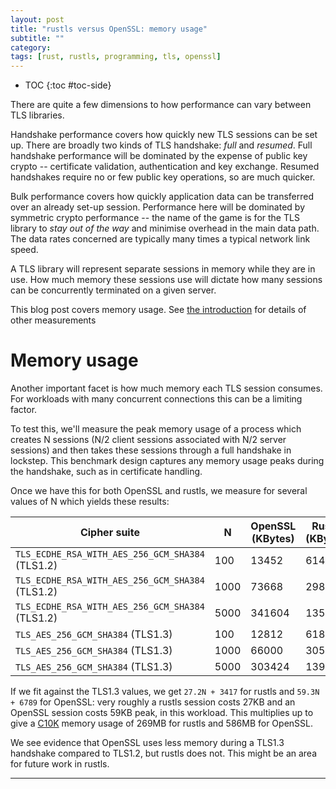 ```yaml
---
layout: post
title: "rustls versus OpenSSL: memory usage"
subtitle: ""
category: 
tags: [rust, rustls, programming, tls, openssl]
---
```


* TOC
{:toc #toc-side}

There are quite a few dimensions to how performance can vary between TLS
libraries.

Handshake performance covers how quickly new TLS sessions can be
set up.  There are broadly two kinds of TLS handshake: *full* and
*resumed*.  Full handshake performance will be dominated by the
expense of public key crypto -- certificate validation, authentication
and key exchange.  Resumed handshakes require no or
few public key operations, so are much quicker.

Bulk performance covers how quickly application data can be
transferred over an already set-up session.  Performance here
will be dominated by symmetric crypto performance -- the name
of the game is for the TLS library to *stay out of the way* and
minimise overhead in the main data path.  The data rates
concerned are typically many times a typical network link speed.

A TLS library will represent separate sessions in memory while they are
in use.  How much memory these sessions use will dictate how many sessions
can be concurrently terminated on a given server.

This blog post covers memory usage.  See [the introduction][intro]
for details of other measurements

# Memory usage
Another important facet is how much memory each TLS session consumes.  For
workloads with many concurrent connections this can be a limiting factor.

To test this, we'll measure the peak memory usage of a process which creates
N sessions (N/2 client sessions associated with N/2 server sessions) and
then takes these sessions through a full handshake in lockstep.  This
benchmark design captures any memory usage peaks during the handshake, such
as in certificate handling.

Once we have this for both OpenSSL and rustls, we measure for several values
of N which yields these results:

Cipher suite | N | OpenSSL (KBytes) | Rustls (KBytes) | vs. 2sf
------------ | - | ---------------- | --------------- | ---------
`TLS_ECDHE_RSA_WITH_AES_256_GCM_SHA384` (TLS1.2) | 100 | 13452 | 6140 | -54%
`TLS_ECDHE_RSA_WITH_AES_256_GCM_SHA384` (TLS1.2) | 1000 | 73668 | 29836 | -59%
`TLS_ECDHE_RSA_WITH_AES_256_GCM_SHA384` (TLS1.2) | 5000 | 341604 | 135984 | -60%
`TLS_AES_256_GCM_SHA384` (TLS1.3) | 100 | 12812 | 6184 | -52%
`TLS_AES_256_GCM_SHA384` (TLS1.3) | 1000 | 66000 | 30596 | -54%
`TLS_AES_256_GCM_SHA384` (TLS1.3) | 5000 | 303424 | 139592 | -54%

If we fit against the TLS1.3 values, we get `27.2N + 3417` for rustls
and `59.3N + 6789` for OpenSSL: very roughly a rustls session costs 27KB
and an OpenSSL session costs 59KB peak, in this workload.  This multiplies
up to give a [C10K][c10k] memory usage of 269MB for rustls and 586MB for
OpenSSL.

We see evidence that OpenSSL uses less memory during a TLS1.3 handshake
compared to TLS1.2, but rustls does not.  This might be an area for future
work in rustls.

-----

[rustls]: https://github.com/ctz/rustls
[rustls-master]: https://github.com/ctz/rustls/tree/6a47cd5cb411042d9a8acc591203ede10632ea2e
[openssl-master]: https://github.com/openssl/openssl/tree/fdbb3a86
[oslbench]: https://github.com/ctz/openssl-bench/tree/7bc3277b062c598463d60e6d821198ec5c7a4763
[rustlsbench]: https://github.com/ctz/rustls/blob/6a47cd5cb411042d9a8acc591203ede10632ea2e/examples/internal/bench.rs
[pclmulqdq]: https://www.intel.com/content/www/us/en/processors/carry-less-multiplication-instruction-in-gcm-mode-paper.html
[ring]: https://github.com/briansmith/ring
[boringssl]: https://github.com/google/boringssl
[c10k]: https://en.wikipedia.org/wiki/C10k_problem
[bulk]: /2019/07/02/rustls-vs-openssl-bulk-performance.html
[fullhs]: /2019/07/02/rustls-vs-openssl-handshake-performance.html
[resumption]: /2019/07/02/rustls-vs-openssl-resumption-performance.html
[memory]: /2019/07/02/rustls-vs-openssl-memory-usage.html
[intro]: /2019/07/01/rustls-vs-openssl-performance.html
